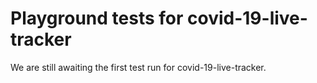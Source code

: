 # Playground tests for covid-19-live-tracker
We are still awaiting the first test run for covid-19-live-tracker.
